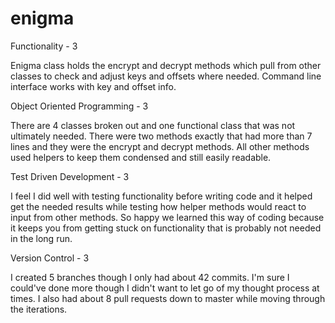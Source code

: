 # enigma

Functionality - 3

Enigma class holds the encrypt and decrypt methods which pull from other classes
to check and adjust keys and offsets where needed. Command line interface works
with key and offset info.

Object Oriented Programming - 3

There are 4 classes broken out and one functional class that was not ultimately
needed. There were two methods exactly that had more than 7 lines and they
were the encrypt and decrypt methods. All other methods used helpers to keep them
condensed and still easily readable.

Test Driven Development - 3

I feel I did well with testing functionality before writing code and it helped
get the needed results while testing how helper methods would react to input
from other methods. So happy we learned this way of coding because it keeps you
from getting stuck on functionality that is probably not needed in the long run.

Version Control - 3

I created 5 branches though I only had about 42 commits. I'm sure I could've
done more though I didn't want to let go of my thought process at times. I
also had about 8 pull requests down to master while moving through the
iterations. 
